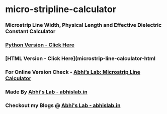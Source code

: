 # micro-stripline-calculator
### Microstrip Line Width, Physical Length and Effective Dielectric Constant Calculator

### [Python Version - Click Here](microstrip-line-calculator-python)
### [HTML Version - Click Here](microstrip-line-calculator-html

### For Online Version Check -  [Abhi’s Lab: Microstrip Line Calculator](https://abhislab.in/abhis-lab-microstrip-line-calculator/)

### Made By [Abhi's Lab - abhislab.in](http://abhislab.in/)
### Checkout my Blogs @ [Abhi's Lab - abhislab.in](http://abhislab.in/)
